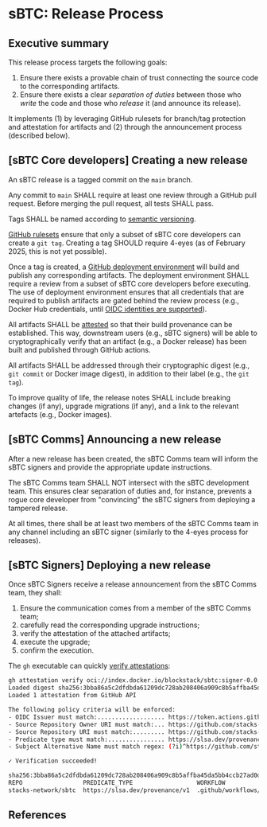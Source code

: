 # sBTC: Release Process

## Executive summary

This release process targets the following goals:

1. Ensure there exists a provable chain of trust connecting the source code to
   the corresponding artifacts.
1. Ensure there exists a clear _separation of duties_ between those who _write_
   the code and those who _release_ it (and announce its release).

It implements (1) by leveraging GitHub rulesets for branch/tag protection and
attestation for artifacts and (2) through the announcement process (described
below).

## [sBTC Core developers] Creating a new release

An sBTC release is a tagged commit on the `main` branch.

Any commit to `main` SHALL require at least one review through a GitHub pull
request. Before merging the pull request, all tests SHALL pass.

Tags SHALL be named according to [semantic versioning][0].

[GitHub rulesets][1] ensure that only a subset of sBTC core developers can
create a `git tag`. Creating a tag SHOULD require 4-eyes (as of February 2025,
this is not yet possible).

Once a tag is created, a [GitHub deployment environment][2] will build and
publish any corresponding artifacts. The deployment environment SHALL require a
review from a subset of sBTC core developers before executing. The use of
deployment environment ensures that all credentials that are required to publish artifacts
are gated behind the review process (e.g., Docker Hub credentials, until [OIDC
identities are supported][4]).

All artifacts SHALL be [attested][3] so that their build provenance can be
established. This way, downstream users (e.g., sBTC signers) will be able to
cryptographically verify that an artifact (e.g., a Docker release) has been
built and published through GitHub actions.

All artifacts SHALL be addressed through their cryptographic digest (e.g., `git
commit` or Docker image digest), in addition to their label (e.g., the `git
tag`).

To improve quality of life, the release notes SHALL include breaking changes (if
any), upgrade migrations (if any), and a link to the relevant artefacts (e.g.,
Docker images).

## [sBTC Comms] Announcing a new release

After a new release has been created, the sBTC Comms team will inform the sBTC
signers and provide the appropriate update instructions.

The sBTC Comms team SHALL NOT intersect with the sBTC development team. This
ensures clear separation of duties and, for instance, prevents a rogue core
developer from "convincing" the sBTC signers from deploying a tampered release.

At all times, there shall be at least two members of the sBTC Comms team in any
channel including an sBTC signer (similarly to the 4-eyes process for releases).

## [sBTC Signers] Deploying a new release

Once sBTC Signers receive a release announcement from the sBTC Comms team, they
shall:

1. Ensure the communication comes from a member of the sBTC Comms team;
1. carefully read the corresponding upgrade instructions;
1. verify the attestation of the attached artifacts;
1. execute the upgrade;
1. confirm the execution.

The `gh` executable can quickly [verify attestations][5]:

```bash
gh attestation verify oci://index.docker.io/blockstack/sbtc:signer-0.0.9-rc6 -R stacks-network/sbtc
Loaded digest sha256:3bba86a5c2dfdbda61209dc728ab208406a909c8b5affba45da5bb4ccb27ad0d for oci://index.docker.io/blockstack/sbtc:signer-0.0.9-rc6
Loaded 1 attestation from GitHub API

The following policy criteria will be enforced:
- OIDC Issuer must match:................... https://token.actions.githubusercontent.com
- Source Repository Owner URI must match:... https://github.com/stacks-network
- Source Repository URI must match:......... https://github.com/stacks-network/sbtc
- Predicate type must match:................ https://slsa.dev/provenance/v1
- Subject Alternative Name must match regex: (?i)^https://github.com/stacks-network/sbtc/

✓ Verification succeeded!

sha256:3bba86a5c2dfdbda61209dc728ab208406a909c8b5affba45da5bb4ccb27ad0d was attested by:
REPO                 PREDICATE_TYPE                  WORKFLOW
stacks-network/sbtc  https://slsa.dev/provenance/v1  .github/workflows/image-build.yaml@refs/tags/0.0.9-rc6
```

## References

[0]: https://semver.org
[1]: https://docs.github.com/en/repositories/configuring-branches-and-merges-in-your-repository/managing-rulesets/about-rulesets
[2]: https://docs.github.com/en/actions/managing-workflow-runs-and-deployments/managing-deployments/managing-environments-for-deployment
[3]: https://docs.github.com/en/actions/security-for-github-actions/using-artifact-attestations/using-artifact-attestations-to-establish-provenance-for-builds
[4]: https://github.com/docker/roadmap/issues/314#issuecomment-2605945137
[5]: https://docs.github.com/en/actions/security-for-github-actions/using-artifact-attestations/using-artifact-attestations-to-establish-provenance-for-builds#verifying-artifact-attestations-with-the-github-cli
